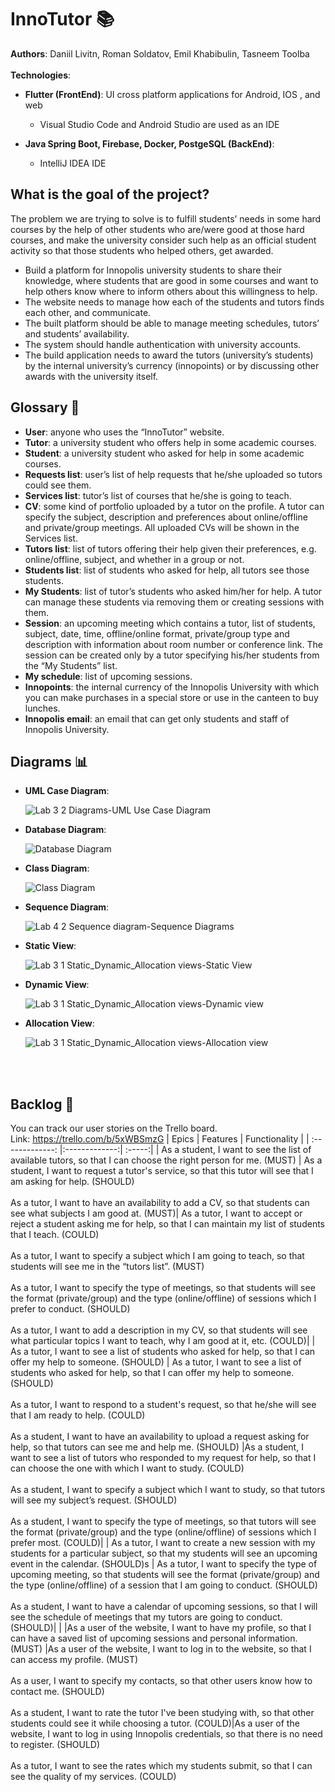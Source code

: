 # InnoTutor 📚
**Authors**: Daniil Livitn, Roman Soldatov, Emil Khabibulin, Tasneem Toolba
<br><br>
**Technologies**: <br>
* **Flutter (FrontEnd)**: UI cross platform applications for Android, IOS , and web
  * Visual Studio Code and Android Studio are used as an IDE

* **Java Spring Boot, Firebase, Docker, PostgeSQL (BackEnd)**: <br>
  * IntelliJ IDEA IDE

## What is the goal of the project?
The problem we are trying to solve is to fulfill students’ needs in some hard courses by the help of other students who are/were good at those hard courses, and make the university consider such help as an official student activity so that those students who helped others, get awarded. 
* Build a platform for Innopolis university students to share their knowledge, where students that are good in some courses and want to help others know where to inform others about this willingness to help.
* The website needs to manage how each of the students and tutors finds each other, and communicate.
* The built platform should be able to manage meeting schedules, tutors’ and students’ availability.
* The system should handle authentication with university accounts.
* The build application needs to award the tutors (university’s students) by the internal university’s currency (innopoints) or by discussing other awards with the university itself.
## Glossary 📝
* **User**: anyone who uses the “InnoTutor” website.
* **Tutor**: a university student who offers help in some academic courses.
* **Student**: a university student who asked for help in some academic courses.
* **Requests list**: user’s list of help requests that he/she uploaded so tutors could see them.
* **Services list**: tutor’s list of courses that he/she is going to teach.
* **CV**: some kind of portfolio uploaded by a tutor on the profile. A tutor can specify the subject, description and preferences about online/offline and private/group meetings. All uploaded CVs will be shown in the Services list.
* **Tutors list**: list of tutors offering their help given their preferences, e.g. online/offline, subject, and whether in a group or not.
* **Students list**: list of students who asked for help, all tutors see those students.
* **My Students**: list of tutor’s students who asked him/her for help. A tutor can manage these students via removing them or creating sessions with them.
* **Session**: an upcoming meeting which contains a tutor, list of students, subject, date, time, offline/online format, private/group type and description with information about room number or conference link. The session can be created only by a tutor specifying his/her students from the “My Students” list.
* **My schedule**: list of upcoming sessions.
* **Innopoints**: the internal currency of the Innopolis University with which you can make purchases in a special store or use in the canteen to buy lunches.
* **Innopolis email**: an email that can get only students and staff of Innopolis University.

## Diagrams 📊
* **UML Case Diagram**: <p>
![Lab 3 2  Diagrams-UML Use Case Diagram](https://user-images.githubusercontent.com/69918609/134770611-fb37f6cf-0597-4544-992b-d9e547ab09ad.jpg)
<!-- <img src="https://user-images.githubusercontent.com/69918609/134770611-fb37f6cf-0597-4544-992b-d9e547ab09ad.jpg" width=500 height=500>> -->
* **Database Diagram**: <p>
![Database Diagram](https://user-images.githubusercontent.com/49106163/136595438-587bd5b5-4a1c-4c7e-aeaf-18e0056d1c24.jpg)
 * **Class Diagram**: <p>
![Class Diagram](https://user-images.githubusercontent.com/49106163/135507554-4b746e8d-0634-41cb-9f61-580d187c84ea.png)
* **Sequence Diagram**: <p>
![Lab 4 2  Sequence diagram-Sequence Diagrams](https://user-images.githubusercontent.com/69918609/134770645-c04453de-abd8-4a8d-895e-64d2c119eee3.jpg)
* **Static View**: <p>
![Lab 3 1  Static_Dynamic_Allocation views-Static View](https://user-images.githubusercontent.com/69918609/134770668-5b6cb7cf-cecf-44f4-9e2f-2698267a4875.jpg)
* **Dynamic View**: <p>
![Lab 3 1  Static_Dynamic_Allocation views-Dynamic view](https://user-images.githubusercontent.com/69918609/134770681-9bcfec20-69cf-49c3-8dc5-451aa73b84b5.jpg)
* **Allocation View**:<p>
![Lab 3 1  Static_Dynamic_Allocation views-Allocation view](https://user-images.githubusercontent.com/69918609/134770704-649a47ae-837a-4856-beb4-bfd72bed6a1f.jpg)
<br>
<br>
 
## Backlog 📃
You can track our user stories on the Trello board. <br>
Link: https://trello.com/b/5xWBSmzG
| Epics       | Features           | Functionality  |
| :-------------: |:-------------:| :-----:|
| As a student, I want to see the list of available tutors, so that I can choose the right person for me. (MUST) | As a student, I want to request a tutor's service, so that this tutor will see that I am asking for help. (SHOULD)<br><br> As a tutor, I want to have an availability to add a CV, so that students can see what subjects I am good at. (MUST)| As a tutor, I want to accept or reject a student asking me for help, so that I can maintain my list of students that I teach. (COULD) <br><br>As a tutor, I want to specify a subject which I am going to teach, so that students will see me in the “tutors list”. (MUST) <br><br> As a tutor, I want to specify the type of meetings, so that students will see the format (private/group) and the type (online/offline) of sessions which I prefer to conduct. (SHOULD) <br><br> As a tutor, I want to add a description in my CV, so that students will see what particular topics I want to teach, why I am good at it, etc. (COULD)|
| As a tutor, I want to see a list of students who asked for help, so that I can offer my help to someone. (SHOULD) | As a tutor, I want to see a list of students who asked for help, so that I can offer my help to someone. (SHOULD)<br><br>As a tutor, I want to respond to a student's request, so that he/she will see that I am ready to help. (COULD)<br><br>As a student, I want to have an availability to upload a request asking for help, so that tutors can see me and help me. (SHOULD) |As a student, I want to see a list of tutors who responded to my request for help, so that I can choose the one with which I want to study. (COULD)<br><br>As a student, I want to specify a subject which I want to study, so that tutors will see my subject’s request. (SHOULD)<br><br>As a student, I want to specify the type of meetings, so that tutors will see the format (private/group) and the type (online/offline) of sessions which I prefer most. (COULD)|
| As a tutor, I want to create a new session with my students for a particular subject, so that my students will see an upcoming event in the calendar. (SHOULD)s | As a tutor, I want to specify the type of upcoming meeting, so that students will see the format (private/group) and the type (online/offline) of a session that I am going to conduct. (SHOULD)<br><br> As a student, I want to have a calendar of upcoming sessions, so that I will see the schedule of meetings that my tutors are going to conduct. (SHOULD)|  |
|As a user of the website, I want to have my profile, so that I can have a saved list of upcoming sessions and personal information. (MUST) |As a user of the website, I want to log in to the website, so that I can access my profile. (MUST)<br><br>As a user, I want to specify my contacts, so that other users know how to contact me. (SHOULD)<br><br>As a student, I want to rate the tutor I've been studying with, so that other students could see it while choosing a tutor. (COULD)|As a user of the website, I want to log in using Innopolis credentials, so that there is no need to register. (SHOULD)<br><br>As a tutor, I want to see the rates which my students submit, so that I can see the quality of my services. (COULD)

